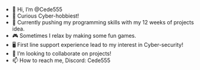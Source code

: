 - 👋 Hi, I’m @Cede555
- 👀 Curious Cyber-hobbiest!
- 🌱 Currently pushing my programming skills with my 12 weeks of projects idea.
- 🎮 Sometimes I relax by making some fun games.
- 🖥️ First line support experience lead to my interest in Cyber-security!
- 💞️ I’m looking to collaborate on projects!
- 📫 How to reach me, Discord: Cede555
